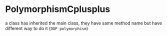 # PolymorphismCplusplus
a class has inherited the main class, they have same method name but have different way to do it (``OOP polymorphism``)
